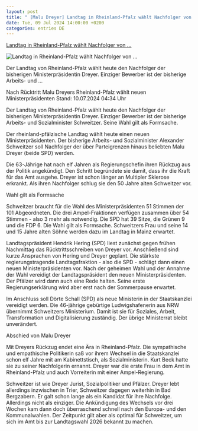 ```yaml
---
layout: post
title: " [Malu Dreyer] Landtag in Rheinland-Pfalz wählt Nachfolger von ..."
date: Tue, 09 Jul 2024 14:00:00 +0200
categories: entries DE
---
```

[Landtag in Rheinland-Pfalz wählt Nachfolger von ...](https://www.tagesschau.de/inland/innenpolitik/rheinland-pfalz-ministerpraesident-100.html)

![Landtag in Rheinland-Pfalz wählt Nachfolger von ...](https://images.tagesschau.de/image/14abca82-e2ca-4ce2-9fc3-ea4981197e2a/AAABkJupQjA/AAABjwnlFvA/16x9-1280/schweitezr-dreyer-102.jpg)

Der Landtag von Rheinland-Pfalz wählt heute den Nachfolger der bisherigen Ministerpräsidentin Dreyer. Einziger Bewerber ist der bisherige Arbeits- und ...

Nach Rücktritt Malu Dreyers Rheinland-Pfalz wählt neuen Ministerpräsidenten Stand: 10.07.2024 04:34 Uhr

Der Landtag von Rheinland-Pfalz wählt heute den Nachfolger der bisherigen Ministerpräsidentin Dreyer. Einziger Bewerber ist der bisherige Arbeits- und Sozialminister Schweitzer. Seine Wahl gilt als Formsache.

Der rheinland-pfälzische Landtag wählt heute einen neuen Ministerpräsidenten. Der bisherige Arbeits- und Sozialminister Alexander Schweitzer soll Nachfolger der über Parteigrenzen hinaus beliebten Malu Dreyer (beide SPD) werden.

Die 63-Jährige hat nach elf Jahren als Regierungschefin ihren Rückzug aus der Politik angekündigt. Den Schritt begründete sie damit, dass ihr die Kraft für das Amt ausgehe. Dreyer ist schon länger an Multipler Sklerose erkrankt. Als ihren Nachfolger schlug sie den 50 Jahre alten Schweitzer vor.

Wahl gilt als Formsache

Schweitzer braucht für die Wahl des Ministerpräsidenten 51 Stimmen der 101 Abgeordneten. Die drei Ampel-Fraktionen verfügen zusammen über 54 Stimmen - also 3 mehr als notwendig. Die SPD hat 39 Sitze, die Grünen 9 und die FDP 6. Die Wahl gilt als Formsache. Schweitzers Frau und seine 14 und 15 Jahre alten Söhne werden dazu im Landtag in Mainz erwartet.

Landtagspräsident Hendrik Hering (SPD) liest zunächst gegen frühen Nachmittag das Rücktrittsschreiben von Dreyer vor. Anschließend sind kurze Ansprachen von Hering und Dreyer geplant. Die stärkste regierungstragende Landtagsfraktion - also die SPD - schlägt dann einen neuen Ministerpräsidenten vor. Nach der geheimen Wahl und der Annahme der Wahl vereidigt der Landtagspräsident den neuen Ministerpräsidenten. Der Pfälzer wird dann auch eine Rede halten. Seine erste Regierungserklärung wird aber erst nach der Sommerpause erwartet.

Im Anschluss soll Dörte Schall (SPD) als neue Ministerin in der Staatskanzlei vereidigt werden. Die 46-jährige gebürtige Ludwigshafenerin aus NRW übernimmt Schweitzers Ministerium. Damit ist sie für Soziales, Arbeit, Transformation und Digitalisierung zuständig. Der übrige Ministerrat bleibt unverändert.

Abschied von Malu Dreyer

Mit Dreyers Rückzug endet eine Ära in Rheinland-Pfalz. Die sympathische und empathische Politikerin saß vor ihrem Wechsel in die Staatskanzlei schon elf Jahre mit am Kabinettstisch, als Sozialministerin. Kurt Beck hatte sie zu seiner Nachfolgerin ernannt. Dreyer war die erste Frau in dem Amt in Rheinland-Pfalz und auch Vorreiterin mit einer Ampel-Regierung.

Schweitzer ist wie Dreyer Jurist, Sozialpolitiker und Pfälzer. Dreyer lebt allerdings inzwischen in Trier, Schweitzer dagegen weiterhin in Bad Bergzabern. Er galt schon lange als ein Kandidat für ihre Nachfolge. Allerdings nicht als einziger. Die Ankündigung des Wechsels vor drei Wochen kam dann doch überraschend schnell nach den Europa- und den Kommunalwahlen. Der Zeitpunkt gilt aber als optimal für Schweitzer, um sich im Amt bis zur Landtagswahl 2026 bekannt zu machen.

